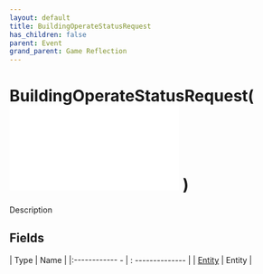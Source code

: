 ```yaml
---
layout: default
title: BuildingOperateStatusRequest
has_children: false
parent: Event
grand_parent: Game Reflection
---
```

# BuildingOperateStatusRequest( ![ EntityEventBase ](game-reflection/events/entity_event_base.md) )
Description 

## Fields
| Type | Name |
|:------------ - | : -------------- |
| [Entity](game-reflection/classes/entity.md) | Entity |
